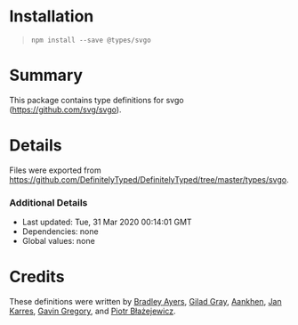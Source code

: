 # Installation
> `npm install --save @types/svgo`

# Summary
This package contains type definitions for svgo (https://github.com/svg/svgo).

# Details
Files were exported from https://github.com/DefinitelyTyped/DefinitelyTyped/tree/master/types/svgo.

### Additional Details
 * Last updated: Tue, 31 Mar 2020 00:14:01 GMT
 * Dependencies: none
 * Global values: none

# Credits
These definitions were written by [Bradley Ayers](https://github.com/bradleyayers), [Gilad Gray](https://github.com/giladgray), [Aankhen](https://github.com/Aankhen), [Jan Karres](https://github.com/jankarres), [Gavin Gregory](https://github.com/gavingregory), and [Piotr Błażejewicz](https://github.com/peterblazejewicz).
